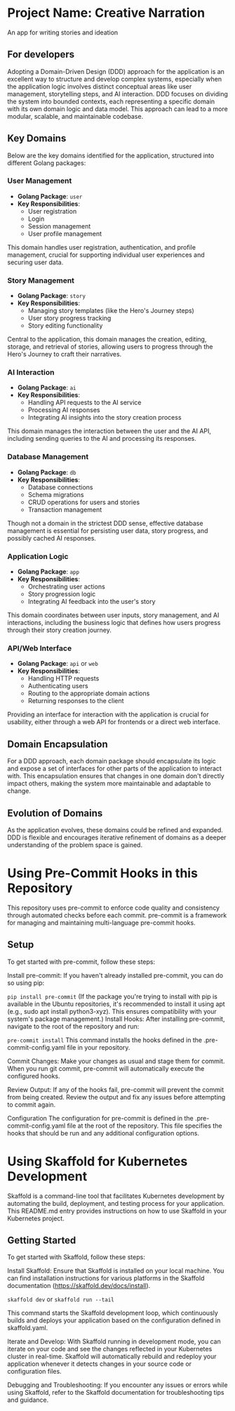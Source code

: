 # Project Name: Creative Narration

An app for writing stories and ideation

## For developers

Adopting a Domain-Driven Design (DDD) approach for the application is an excellent way to structure and develop complex systems,
especially when the application logic involves distinct conceptual areas like user management, storytelling steps, and AI interaction.
DDD focuses on dividing the system into bounded contexts, each representing a specific domain with its own domain logic and data model.
This approach can lead to a more modular, scalable, and maintainable codebase.

## Key Domains

Below are the key domains identified for the application, structured into different Golang packages:

### User Management

- **Golang Package**: `user`
- **Key Responsibilities**:
  - User registration
  - Login
  - Session management
  - User profile management

This domain handles user registration, authentication, and profile management, crucial for supporting individual user experiences and securing user data.

### Story Management

- **Golang Package**: `story`
- **Key Responsibilities**:
  - Managing story templates (like the Hero's Journey steps)
  - User story progress tracking
  - Story editing functionality

Central to the application, this domain manages the creation, editing, storage, and retrieval of stories, allowing users to progress through the Hero's Journey to craft their narratives.

### AI Interaction

- **Golang Package**: `ai`
- **Key Responsibilities**:
  - Handling API requests to the AI service
  - Processing AI responses
  - Integrating AI insights into the story creation process

This domain manages the interaction between the user and the AI API, including sending queries to the AI and processing its responses.

### Database Management

- **Golang Package**: `db`
- **Key Responsibilities**:
  - Database connections
  - Schema migrations
  - CRUD operations for users and stories
  - Transaction management

Though not a domain in the strictest DDD sense, effective database management is essential for persisting user data, story progress, and possibly cached AI responses.

### Application Logic

- **Golang Package**: `app`
- **Key Responsibilities**:
  - Orchestrating user actions
  - Story progression logic
  - Integrating AI feedback into the user's story

This domain coordinates between user inputs, story management, and AI interactions, including the business logic that defines how users progress through their story creation journey.

### API/Web Interface

- **Golang Package**: `api` or `web`
- **Key Responsibilities**:
  - Handling HTTP requests
  - Authenticating users
  - Routing to the appropriate domain actions
  - Returning responses to the client

Providing an interface for interaction with the application is crucial for usability, either through a web API for frontends or a direct web interface.

## Domain Encapsulation

For a DDD approach, each domain package should encapsulate its logic and expose a set of interfaces for other parts of the application to interact with.
This encapsulation ensures that changes in one domain don't directly impact others, making the system more maintainable and adaptable to change.

## Evolution of Domains

As the application evolves, these domains could be refined and expanded.
DDD is flexible and encourages iterative refinement of domains as a deeper understanding of the problem space is gained.

# Using Pre-Commit Hooks in this Repository

This repository uses pre-commit to enforce code quality and consistency through automated checks before each commit. pre-commit is a framework for managing and maintaining multi-language pre-commit hooks.

## Setup

To get started with pre-commit, follow these steps:

Install pre-commit: If you haven't already installed pre-commit, you can do so using pip:

`pip install pre-commit`
(If the package you're trying to install with pip is available in the Ubuntu repositories, it's recommended to install it using apt (e.g., sudo apt install python3-xyz). This ensures compatibility with your system's package management.)
Install Hooks: After installing pre-commit, navigate to the root of the repository and run:

`pre-commit install`
This command installs the hooks defined in the .pre-commit-config.yaml file in your repository.

Commit Changes: Make your changes as usual and stage them for commit. When you run git commit, pre-commit will automatically execute the configured hooks.

Review Output: If any of the hooks fail, pre-commit will prevent the commit from being created. Review the output and fix any issues before attempting to commit again.

Configuration
The configuration for pre-commit is defined in the .pre-commit-config.yaml file at the root of the repository. This file specifies the hooks that should be run and any additional configuration options.

# Using Skaffold for Kubernetes Development

Skaffold is a command-line tool that facilitates Kubernetes development by automating the build, deployment, and testing process for your application. This README.md entry provides instructions on how to use Skaffold in your Kubernetes project.

## Getting Started

To get started with Skaffold, follow these steps:

Install Skaffold: Ensure that Skaffold is installed on your local machine. You can find installation instructions for various platforms in the Skaffold documentation (<https://skaffold.dev/docs/install>).

`skaffold dev` or `skaffold run --tail`

This command starts the Skaffold development loop, which continuously builds and deploys your application based on the configuration defined in skaffold.yaml.

Iterate and Develop: With Skaffold running in development mode, you can iterate on your code and see the changes reflected in your Kubernetes cluster in real-time. Skaffold will automatically rebuild and redeploy your application whenever it detects changes in your source code or configuration files.

Debugging and Troubleshooting: If you encounter any issues or errors while using Skaffold, refer to the Skaffold documentation for troubleshooting tips and guidance.

